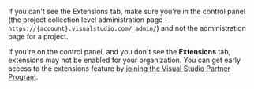 If you can't see the Extensions tab, make sure you're in the control panel
(the project collection level administration page - ```https://{account}.visualstudio.com/_admin/```)
and not the administration page for a project.

If you're on the control panel, and you don't see the **Extensions** tab,
extensions may not be enabled for your organization.
You can get early access to the extensions feature by [joining the Visual Studio Partner Program](https://vsipprogram.com/join).

